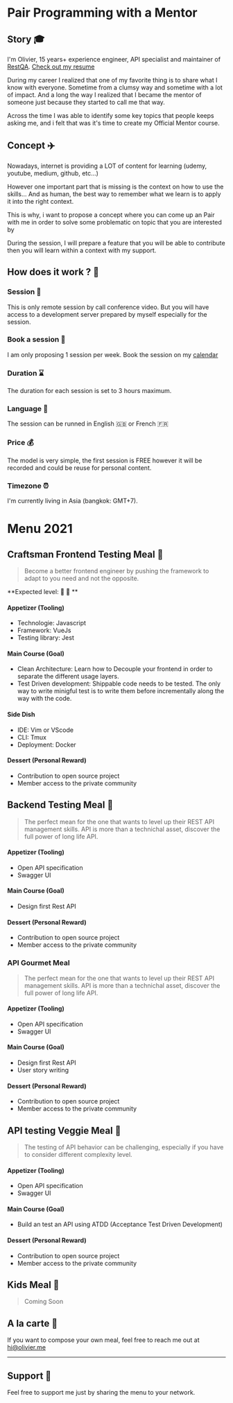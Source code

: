 # Pair Programming with a Mentor

## Story :mortar_board:

I'm Olivier, 15 years+ experience engineer, API specialist and maintainer of [RestQA](https://github.com/restqa/restqa). [Check out my resume](https://github.com/olivierodo/Awesome-CV/releases/download/latest/olivier-rodomond.pdf)

During my career I realized that one of my favorite thing is to share what I know with everyone. Sometime from a clumsy way and sometime with a lot of impact.
And a long the way I realized that I became the mentor of someone just because they started to call me that way.

Across the time I was able to identify some key topics that people keeps asking me, and i felt that was it's time to create my Official Mentor course.

## Concept :airplane: 

Nowadays, internet is providing a LOT of content for learning (udemy, youtube, medium, github, etc...)

However one important part that is missing is the context on how to use the skills... 
And as human, the best way to remember what we learn is to apply it into the right context.

This is why, i want to propose a concept where you can come up an Pair with me in order to solve some problematic on topic that you are interested by

During the session, I will prepare a feature that you will be able to contribute then you will learn within a context with my support.

## How does it work ? :eyes:

### Session :kimono:

This is only remote session by call conference video. But you will have access to a development server prepared by myself especially for the session.

### Book a session  :calendar:

I am only proposing 1 session per week.
Book the session on my [calendar](https://savvycal.com/olivierodo/pair-learning)

### Duration :hourglass:

The duration for each session is set to 3 hours maximum.

### Language :microphone:

The session can be runned in English :uk: or French :fr:

### Price :moneybag:

The model is very simple, the first session is FREE however it will be recorded and could be reuse for personal content.

### Timezone :alarm_clock:

I'm currently living in Asia (bangkok: GMT+7).

# Menu 2021

## Craftsman Frontend Testing Meal :racehorse:

> Become a better frontend engineer by pushing the framework to adapt to you need and not the opposite.

**Expected level: :muscle: :muscle: **

#### Appetizer (Tooling)

* Technologie: Javascript
* Framework: VueJs
* Testing library: Jest

#### Main Course (Goal)

* Clean Architecture: Learn how to Decouple your frontend in order to separate the different usage layers.
* Test Driven development: Shippable code needs to be tested. The only way to write minigful test is to write them before incrementally along the way with the code.

#### Side Dish

* IDE: Vim or VScode
* CLI: Tmux
* Deployment: Docker

#### Dessert (Personal Reward) 

* Contribution to open source project
* Member access to the private community



## Backend Testing Meal :whale:

> The perfect mean for the one that wants to level up their REST API management skills. API is more than a technichal asset, discover the full power of long life API.

#### Appetizer (Tooling)

* Open API specification
* Swagger UI

#### Main Course (Goal)

* Design first Rest API

#### Dessert (Personal Reward) 

* Contribution to open source project
* Member access to the private community



### API Gourmet Meal 

> The perfect mean for the one that wants to level up their REST API management skills. API is more than a technichal asset, discover the full power of long life API.

#### Appetizer (Tooling)

* Open API specification
* Swagger UI

#### Main Course (Goal)

* Design first Rest API
* User story writing

#### Dessert (Personal Reward) 

* Contribution to open source project
* Member access to the private community




## API testing Veggie Meal :mushroom:

> The testing of API behavior can be challenging, especially if you have to consider different complexity level.

#### Appetizer (Tooling)

* Open API specification
* Swagger UI

#### Main Course (Goal)

* Build an test an API using ATDD (Acceptance Test Driven Development)

#### Dessert (Personal Reward)

* Contribution to open source project
* Member access to the private community


## Kids Meal :girl:

> Coming Soon



## A la carte :notebook_with_decorative_cover:

If you want to compose your own meal, feel free to reach me out at hi@olivier.me



--- 

## Support :bell:

Feel free to support me just by sharing the menu to your network.


